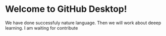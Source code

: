 # Welcome to GitHub Desktop!

We have done successfuly nature language. Then we will work about deeep learning. I am waiting for contribute 
